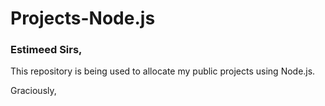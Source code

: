 # Projects-Node.js

### Estimeed Sirs,

This repository is being used to allocate my public projects using Node.js.

Graciously,
